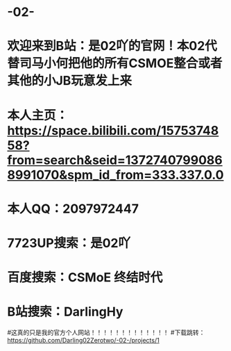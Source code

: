 # -02-
# 欢迎来到B站：是02吖的官网！本02代替司马小何把他的所有CSMOE整合或者其他的小JB玩意发上来
# 本人主页：https://space.bilibili.com/1575374858?from=search&seid=13727407990868991070&spm_id_from=333.337.0.0
# 本人QQ：2097972447
# 7723UP搜索：是02吖
# 百度搜索：CSMoE 终结时代
# B站搜索：DarlingHy
#这真的只是我的官方个人网站！！！！！！！！！！！！！
#下载跳转：https://github.com/Darling02Zerotwo/-02-/projects/1
